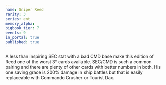 ```yaml
---
name: Sniper Reed
rarity: 3
series: ent
memory_alpha:
bigbook_tier: 7
events: 9
in_portal: true
published: true
---
```


A less than inspiring SEC stat with a bad CMD base make this edition of Reed one of the worst 3* cards available. SEC/CMD is such a common pairing and there are plenty of other cards with better numbers in both. His one saving grace is 200% damage in ship battles but that is easily replaceable with Commando Crusher or Tourist Dax.

